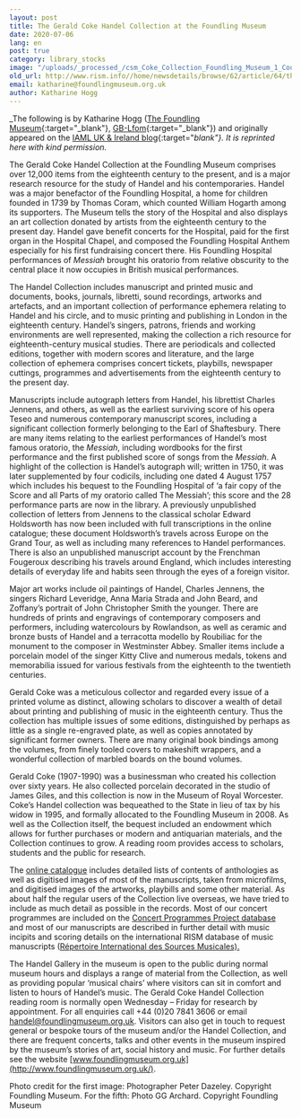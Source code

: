 ```yaml
---
layout: post
title: The Gerald Coke Handel Collection at the Foundling Museum
date: 2020-07-06
lang: en
post: true
category: library_stocks
image: "/uploads/_processed_/csm_Coke_Collection_Foundling_Museum_1_Court_a3a0b537d2.jpg"
old_url: http://www.rism.info//home/newsdetails/browse/62/article/64/the-gerald-coke-handel-collection-at-the-foundling-museum.html
email: katharine@foundlingmuseum.org.uk
author: Katharine Hogg
---
```



_The following is by Katharine Hogg ([The Foundling Museum](http://www.foundlingmuseum.org.uk/){:target="_blank"}, [GB-Lfom](https://opac.rism.info/search?View=rism&siglum=GB-Lfom&Language=en){:target="_blank"}) and originally appeared on the [IAML UK & Ireland blog](https://iamlukirl.wordpress.com/2020/05/07/the-gerald-coke-handel-collection-at-the-foundling-museum/){:target="_blank"}. It is reprinted here with kind permission._

The Gerald Coke Handel Collection at the Foundling Museum comprises over 12,000 items from the eighteenth century to the present, and is a major research resource for the study of Handel and his contemporaries. Handel was a major benefactor of the Foundling Hospital, a home for children founded in 1739 by Thomas Coram, which counted William Hogarth among its supporters. The Museum tells the story of the Hospital and also displays an art collection donated by artists from the eighteenth century to the present day. Handel gave benefit concerts for the Hospital, paid for the first organ in the Hospital Chapel, and composed the Foundling Hospital Anthem especially for his first fundraising concert there. His Foundling Hospital performances of _Messiah_ brought his oratorio from relative obscurity to the central place it now occupies in British musical performances.

The Handel Collection includes manuscript and printed music and documents, books, journals, libretti, sound recordings, artworks and artefacts, and an important collection of performance ephemera relating to Handel and his circle, and to music printing and publishing in London in the eighteenth century. Handel’s singers, patrons, friends and working environments are well represented, making the collection a rich resource for eighteenth-century musical studies. There are periodicals and collected editions, together with modern scores and literature, and the large collection of ephemera comprises concert tickets, playbills, newspaper cuttings, programmes and advertisements from the eighteenth century to the present day.

Manuscripts include autograph letters from Handel, his librettist Charles Jennens, and others, as well as the earliest surviving score of his opera Teseo and numerous contemporary manuscript scores, including a significant collection formerly belonging to the Earl of Shaftesbury. There are many items relating to the earliest performances of Handel’s most famous oratorio, the _Messiah_, including wordbooks for the first performance and the first published score of songs from the _Messiah_. A highlight of the collection is Handel’s autograph will; written in 1750, it was later supplemented by four codicils, including one dated 4 August 1757 which includes his bequest to the Foundling Hospital of ‘a fair copy of the Score and all Parts of my oratorio called The Messiah’; this score and the 28 performance parts are now in the library. A previously unpublished collection of letters from Jennens to the classical scholar Edward Holdsworth has now been included with full transcriptions in the online catalogue; these document Holdsworth’s travels across Europe on the Grand Tour, as well as including many references to Handel performances. There is also an unpublished manuscript account by the Frenchman Fougeroux describing his travels around England, which includes interesting details of everyday life and habits seen through the eyes of a foreign visitor.

Major art works include oil paintings of Handel, Charles Jennens, the singers Richard Leveridge, Anna Maria Strada and John Beard, and Zoffany’s portrait of John Christopher Smith the younger. There are hundreds of prints and engravings of contemporary composers and performers, including watercolours by Rowlandson, as well as ceramic and bronze busts of Handel and a terracotta modello by Roubiliac for the monument to the composer in Westminster Abbey. Smaller items include a porcelain model of the singer Kitty Clive and numerous medals, tokens and memorabilia issued for various festivals from the eighteenth to the twentieth centuries.

Gerald Coke was a meticulous collector and regarded every issue of a printed volume as distinct, allowing scholars to discover a wealth of detail about printing and publishing of music in the eighteenth century. Thus the collection has multiple issues of some editions, distinguished by perhaps as little as a single re-engraved plate, as well as copies annotated by significant former owners. There are many original book bindings among the volumes, from finely tooled covers to makeshift wrappers, and a wonderful collection of marbled boards on the bound volumes.

Gerald Coke (1907-1990) was a businessman who created his collection over sixty years. He also collected porcelain decorated in the studio of James Giles, and this collection is now in the Museum of Royal Worcester. Coke’s Handel collection was bequeathed to the State in lieu of tax by his widow in 1995, and formally allocated to the Foundling Museum in 2008. As well as the Collection itself, the bequest included an endowment which allows for further purchases or modern and antiquarian materials, and the Collection continues to grow. A reading room provides access to scholars, students and the public for research.

The [online catalogue](https://foundling.soutron.net/Portal/) includes detailed lists of contents of anthologies as well as digitised images of most of the manuscripts, taken from microfilms, and digitised images of the artworks, playbills and some other material. As about half the regular users of the Collection live overseas, we have tried to include as much detail as possible in the records. Most of our concert programmes are included on the [Concert Programmes Project database](http://www.concertprogrammes.org.uk/) and most of our manuscripts are described in further detail with music incipits and scoring details on the international RISM database of music manuscripts ([Répertoire International des Sources Musicales).](https://opac.rism.info/)

The Handel Gallery in the museum is open to the public during normal museum hours and displays a range of material from the Collection, as well as providing popular ‘musical chairs’ where visitors can sit in comfort and listen to hours of Handel’s music. The Gerald Coke Handel Collection reading room is normally open Wednesday – Friday for research by appointment. For all enquiries call +44 (0)20 7841 3606 or email handel@foundlingmuseum.org.uk. Visitors can also get in touch to request general or bespoke tours of the museum and/or the Handel Collection, and there are frequent concerts, talks and other events in the museum inspired by the museum’s stories of art, social history and music. For further details see the website [www.foundlingmuseum.org.uk](http://www.foundlingmuseum.org.uk/).



Photo credit for the first image: Photographer Peter Dazeley. Copyright Foundling Museum. For the fifth: Photo GG Archard. Copyright Foundling Museum

<script type="text/javascript">var switchTo5x=true;</script><script type="text/javascript" src="http://w.sharethis.com/button/buttons.js"></script><script type="text/javascript">stLight.options({publisher: "9b601438-1ce1-49d8-bfd7-9cff5df54c17", doNotHash: false, doNotCopy: false, hashAddressBar: false});</script>